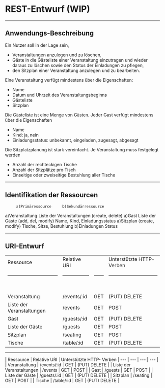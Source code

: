 # REST-Entwurf (WIP)
---
## Anwendungs-Beschreibung

Ein Nutzer soll in der Lage sein,
*  Veranstaltungen anzulegen und zu löschen,
*  Gäste in die Gästeliste einer Veranstaltung einzutragen und wieder daraus zu löschen sowie den Status der Einladungen zu pflegen,
*  den Sitzplan einer Veranstaltung anzulegen und zu bearbeiten.

Eine Veranstaltung verfügt mindestens über die Eigenschaften:
*  Name
*  Datum und Uhrzeit des Veranstaltungsbeginns
*  Gästeliste
*  Sitzplan

Die Gästeliste ist eine Menge von Gästen. Jeder Gast verfügt mindestens über die Eigenschaften
*  Name
*  Kind: ja, nein
*  Einladungsstatus: unbekannt, eingeladen, zugesagt, abgesagt

Die Sitzplatzplanung ist stark vereinfacht. Je Veranstaltung muss festgelegt werden
*  Anzahl der rechteckigen Tische
*  Anzahl der Sitzplätze pro Tisch
*  Einseitige oder zweiseitige Bestuhlung aller Tische

---

## Identifikation der Ressourcen
         a)Primäressource     b)Sekundärressource

a)Veranstaltung
	Liste der Veranstaltungen (create, delete)
a)Gast
	Liste der Gäste (add, del, modify)
		Name, Kind, Einladungsstatus
a)Sitzplan (create, modify)
	Tische, Sitze, Bestuhlung
b)Einladungen
	Status


---

## URI-Entwurf

<table>
    <tbody>
        <tr>
            <td>
                Ressource
            </td>
            <td>
                Relative URI
            </td>
            <td>
                &nbsp;
            </td>
            <td>
                Unterstützte HTTP- Verben
            </td>
        </tr>
        <tr>
            <td>
                <hr>
                <p>
                    &nbsp;
                </p>
            </td>
            <td>
                <hr>
                <p>
                    &nbsp;
                </p>
            </td>
            <td>
                <hr>
                <p>
                    &nbsp;
                </p>
            </td>
            <td>
                <hr>
                <p>
                    &nbsp;
                </p>
            </td>
        </tr>
        <tr>
            <td>
                Veranstaltung
            </td>
            <td>
                /events/:id
            </td>
            <td>
                GET
            </td>
            <td>
                (PUT) DELETE
            </td>
        </tr>
        <tr>
            <td>
                Liste der Veranstaltungen
            </td>
            <td>
                /events
            </td>
            <td>
                GET
            </td>
            <td>
                POST
            </td>
        </tr>
        <tr>
            <td>
                Gast
            </td>
            <td>
                /guests/:id
            </td>
            <td>
                GET
            </td>
            <td>
                (PUT) DELETE
            </td>
        </tr>
        <tr>
            <td>
                Liste der Gäste
            </td>
            <td>
                /guests
            </td>
            <td>
                GET
            </td>
            <td>
                POST
            </td>
        </tr>
        <tr>
            <td>
                Sitzplan
            </td>
            <td>
                /seating
            </td>
            <td>
                GET
            </td>
            <td>
                POST
            </td>
        </tr>
        <tr>
            <td>
                Tische
            </td>
            <td>
                /table/:id
            </td>
            <td>
                GET
            </td>
            <td>
                (PUT) DELETE
            </td>
        </tr>
    </tbody>
</table>

---

| Ressource | Relative URI | Unterstützte HTTP- Verben
| --- | --- | --- | --- |
| Veranstaltung | /events/:id | GET | (PUT) DELETE |
| Liste der Veranstaltungen | /events | GET | POST |
| Gast | /guests | GET | POST |
| Liste der Gäste | /guests/:id | GET | (PUT) DELETE |
| Sitzplan | /seating | GET | POST |
| Tische | /table/:id | GET | (PUT) DELETE |

